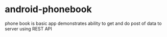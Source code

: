 # android-phonebook
phone book is basic app demonstrates ability to get and do post of data to server using REST API 
